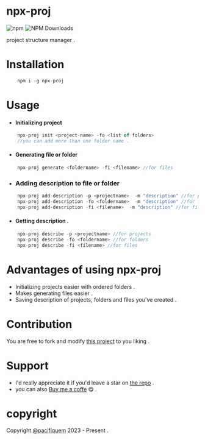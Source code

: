 # npx-proj
![npm](https://img.shields.io/npm/v/npx-proj.svg?style=flat-square)
![NPM Downloads](https://img.shields.io/npm/dw/npx-proj?style=flat-square)
<br>

project structure manager .

# Installation

```js
    npm i -g npx-proj
```

# Usage

- #### Initializing project
```js
    npx-proj init <project-name> -fo <list of folders>
    //you can add more than one folder name .
```
- #### Generating file or folder
```js
    npx-proj generate <foldername> -fi <filename> //for files
```
- ### Adding description to file or folder
```js
    npx-proj add-description -p <projectname>  -m "description" //for projects
    npx-proj add-description -fo <foldername>  -m "description" //for folders
    npx-proj add-description -fi <filename>  -m "description" //for files
```
- #### Getting description .
```js
    npx-proj describe -p <projectname> //for projects
    npx-proj describe -fo <foldername> //for folders
    npx-proj describe -fi <filename> //for files
```

# Advantages of using npx-proj

- Initializing projects easier with ordered folders .
- Makes generating files easier .
- Saving description of projects, folders and files you've created .

# Contribution
 
 You are free to fork and modify [this project](https://github.com/pacifiquem) to you liking .

 # Support

  - I'd really appreciate it if you'd leave a star on [the repo](https://github.com/pacifiquem) .
  - you can also [Buy me a coffe](https://buymeacoffee.com/pacifiquem) 😋 .
  
  # copyright
  
  Copyright [@pacifiquem](https://github.com/pacifiquem) 2023 - Present .

